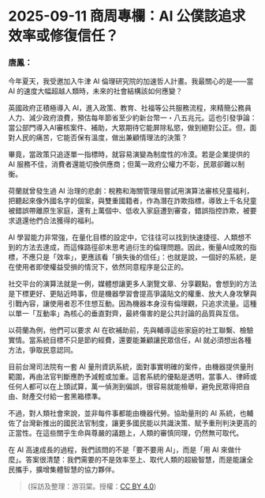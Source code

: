 # 2025-09-11 商周專欄：AI 公僕該追求效率或修復信任？

### 唐鳳：

今年夏天，我受邀加入牛津 AI 倫理研究院的加速哲人計畫。我最關心的是——當 AI 的速度大幅超越人類時，未來的社會結構該如何應變？

英國政府正積極導入 AI，進入政策、教育、社福等公共服務流程，來精簡公務員人力、減少政府浪費，預估每年節省至少約新台幣一・八五兆元。這也引發爭論：當公部門導入AI審核案件、補助，大眾期待它能屏除私慾，做到絕對公正。但，面對人民的痛苦，它能否保有溫度，做出兼顧情理法的決策？

畢竟，當政策只追逐單一指標時，就容易演變為制度性的冷漠。若是企業提供的 AI 服務不佳，消費者還能切換供應商；但萬一政府公權力不彰，民眾卻難以制衡。

荷蘭就曾發生過 AI 治理的悲劇：稅務和海關管理局嘗試用演算法審核兒童福利，把聽起來像外國名字的個案，與雙重國籍者，作為潛在詐欺指標，導致上千名兒童被錯誤帶離原生家庭，還有上萬個中、低收入家庭遭到審查，錯誤指控詐欺，被要求退還他們合法獲得的福利。

AI 學習能力非常強，在量化目標的設定中，它往往可以找到快速捷徑、人類想不到的方法去達成，而這條路徑卻未思考過衍生的倫理問題。因此，衡量AI成敗的指標，不應只是「效率」，更應該看「損失後的信任」：也就是說，一個好的系統，是在使用者即使權益受損的情況下，依然同意程序是公正的。

社交平台的演算法就是一例，媒體想讓更多人瀏覽文章、分享觀點，會想到的方法是下標更好、更貼近時事，但是機器學習會提高爭議貼文的權重、放大人身攻擊與引戰內容，讓使用者忍不住想互動。因為機器本身沒有倫理觀，只追求流量。這種以單一「互動率」為核心的垂直對齊，最終傷害的是公共討論的品質與互信。

以荷蘭為例，他們可以要求 AI 在砍補助前，先與輔導這些家庭的社工聯繫、檢驗實情。當系統目標不只是節約經費，還要能兼顧讓民眾信任，AI 就必須想出各種方法，爭取民意認同。

目前台灣司法院有一套 AI 量刑資訊系統，面對事實明確的案件，由機器提供量刑範圍，再由法官判斷應酌予減輕或加重。這套系統的優點是透明，當事人、律師或任何人都可以在上頭試算，萬一偵測到偏誤，很容易就能檢舉，避免民眾得把自由、財產交付給一套黑箱標準。

不過，對人類社會來說，並非每件事都能由機器代勞。協助量刑的 AI 系統，也輔佐了台灣新推出的國民法官制度，讓更多國民能以共識決策、賦予重刑判決更高的正當性。在這些關乎生命與尊嚴的議題上，人類的審慎同理，仍然無可取代。

在 AI 高速成長的過程，我們該問的不是「要不要用 AI」，而是「用 AI 來做什麼」。答案很清楚：我們需要的不是效率至上、取代人類的超級智慧，而是能讓全民攜手，擴增集體智慧的協力夥伴。

> (採訪及整理：游羽棠。授權：<a href="https://creativecommons.org/licenses/by/4.0/deed.zh-hant">CC BY 4.0</a>)
